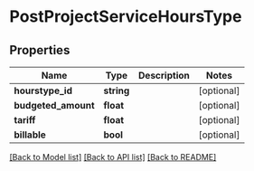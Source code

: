 # PostProjectServiceHoursType

## Properties

 Name                | Type       | Description | Notes      
---------------------|------------|-------------|------------
 **hourstype_id**    | **string** |             | [optional] 
 **budgeted_amount** | **float**  |             | [optional] 
 **tariff**          | **float**  |             | [optional] 
 **billable**        | **bool**   |             | [optional] 

[[Back to Model list]](../../README.md#documentation-for-models) [[Back to API list]](../../README.md#documentation-for-api-endpoints) [[Back to README]](../../README.md)


